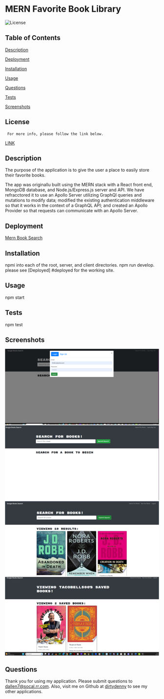 

# MERN Favorite Book Library
![License](https://img.shields.io/badge/License-MIT-blue.svg)


## Table of Contents  
[Description](#description)

[Deployment](#deployment)
  
[Installation](#installation)
  
[Usage](#usage)
  
[Questions](#questions)
  
[Tests](#tests)

[Screenshots](#screenshots)
    

  ## License 
     For more info, please follow the link below.
  [LINK](https://opensource.org/license/MIT)

  ## Description

  The purpose of the application is to give the user a place to easily store their favorite books.

  The app was originallu built using the MERN stack with a React front end, MongoDB database, and Node.js/Express.js server and API.  We have refracctored it to use an Apollo Server utilizing GraphQl queries and mutations to modify data; modified the existing authentication middleware so that it works in the context of a GraphQL API; and created an Apollo Provider so that requests can communicate with an Apollo Server.

  ## Deployment

  [Mern Book Search](https://da-mern-book-search.herokuapp.com/)

  ## Installation

  npmi into each of the root, server, and client directories.  npm run develop.  please see [Deployed] #deployed for the working site.

  ## Usage

  npm start

  ## Tests

  npm test

  ## Screenshots
  ![](./screenshots/screenLogin.png)
  ![](./screenshots/screenSearch.png)
  ![](./screenshots/searchedBooks.png)
  ![](./screenshots/screenSaved.png)

  ## Questions

  Thank you for using my application.  Please submit questions to dallen7@socal.rr.com.  Also, visit me on Github at 
    [dirtydenny](https://github.com/dirtydenny/) to see my other applications.